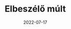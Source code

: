---
title: Elbeszélő múlt
description: Elbeszélő múlt
date: 2022-07-17
tags:
  - nyelvtan
  - igeidő
layout: layouts/post.njk
---
